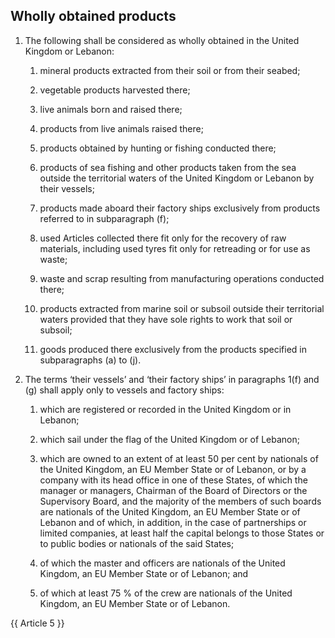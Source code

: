 ## Wholly obtained products

1. The following shall be considered as wholly obtained in the United Kingdom or Lebanon:

   1. mineral products extracted from their soil or from their seabed;

   2. vegetable products harvested there;

   3. live animals born and raised there;

   4. products from live animals raised there;

   5. products obtained by hunting or fishing conducted there;

   6. products of sea fishing and other products taken from the sea outside the territorial waters of the United Kingdom or Lebanon by their vessels;

   7. products made aboard their factory ships exclusively from products referred to in subparagraph (f);

   8. used Articles collected there fit only for the recovery of raw materials, including used tyres fit only for retreading or for use as waste;

   9. waste and scrap resulting from manufacturing operations conducted there;

   10. products extracted from marine soil or subsoil outside their territorial waters provided that they have sole rights to work that soil or subsoil;

   11. goods produced there exclusively from the products specified in subparagraphs (a) to (j).

2. The terms ‘their vessels’ and ‘their factory ships’ in paragraphs 1(f) and (g) shall apply only to vessels and factory ships:

   1. which are registered or recorded in the United Kingdom or in Lebanon;

   2. which sail under the flag of the United Kingdom or of Lebanon;

   3. which are owned to an extent of at least 50 per cent by nationals of the United Kingdom, an EU Member State or of Lebanon, or by a company with its head office in one of these States, of which the manager or managers, Chairman of the Board of Directors or the Supervisory Board, and the majority of the members of such boards are nationals of the United Kingdom, an EU Member State or of Lebanon and of which, in addition, in the case of partnerships or limited companies, at least half the capital belongs to those States or to public bodies or nationals of the said States;

   4. of which the master and officers are nationals of the United Kingdom, an EU Member State or of Lebanon; and

   5. of which at least 75 % of the crew are nationals of the United Kingdom, an EU Member State or of Lebanon.

{{ Article 5 }}
